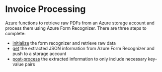 # Invoice Processing

Azure functions to retrieve raw PDFs from an Azure storage account and process them using Azure Form Recognizer.
There are three steps to complete: 
- [initialize](initRecognition) the form recognizer and retrieve raw data
- [get](getFormRecognizerResults) the extracted JSON information from Azure Form Recognizer and push to a storage account
- [post-process](postProcessResults) the extracted information to only include necessary key-value pairs

